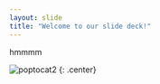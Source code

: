 ```yaml
---
layout: slide
title: "Welcome to our slide deck!"
---
```


hmmmm

![poptocat2](https://octodex.github.com/images/poptocat_v2.png)
{: .center}
